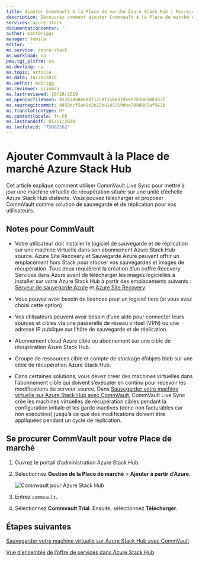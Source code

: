 ```yaml
---
title: Ajouter CommVault à la Place de marché Azure Stack Hub | Microsoft Docs
description: Découvrez comment ajouter Commvault à la Place de marché Azure Stack Hub.
services: azure-stack
documentationcenter: ''
author: mattbriggs
manager: femila
editor: ''
ms.service: azure-stack
ms.workload: na
pms.tgt_pltfrm: na
ms.devlang: na
ms.topic: article
ms.date: 10/28/2019
ms.author: mabrigg
ms.reviewer: sijuman
ms.lastreviewed: 10/28/2019
ms.openlocfilehash: 9338a8d8b088f17c9f150e21959f78306108303f
ms.sourcegitcommit: d450dcf5ab9e2b22b8145319dca7098065af563b
ms.translationtype: HT
ms.contentlocale: fr-FR
ms.lasthandoff: 01/11/2020
ms.locfileid: "75882162"
---
```

# <a name="add-commvault-to-the-azure-stack-hub-marketplace"></a>Ajouter Commvault à la Place de marché Azure Stack Hub

Cet article explique comment utiliser CommVault Live Sync pour mettre à jour une machine virtuelle de récupération située sur une unité d’échelle Azure Stack Hub distincte. Vous pouvez télécharger et proposer CommVault comme solution de sauvegarde et de réplication pour vos utilisateurs. 

## <a name="notes-for-commvault"></a>Notes pour CommVault

- Votre utilisateur doit installer le logiciel de sauvegarde et de réplication sur une machine virtuelle dans son abonnement Azure Stack Hub source. Azure Site Recovery et Sauvegarde Azure peuvent offrir un emplacement hors Stack pour stocker vos sauvegardes et images de récupération. Tous deux requièrent la création d’un coffre Recovery Services dans Azure avant de télécharger les images logicielles à installer sur votre Azure Stack Hub à partir des emplacements suivants : [Serveur de sauvegarde Azure](https://go.microsoft.com/fwLink/?LinkId=626082&clcid=0x0409) et [Azure Site Recovery](https://aka.ms/unifiedinstaller_eus).  
    
- Vous pouvez avoir besoin de licences pour un logiciel tiers (si vous avez choisi cette option).
- Vos utilisateurs peuvent avoir besoin d’une aide pour connecter leurs sources et cibles via une passerelle de réseau virtuel (VPN) ou une adresse IP publique sur l’hôte de sauvegarde et de réplication.
- Abonnement cloud Azure cible ou abonnement sur une cible de récupération Azure Stack Hub.
- Groupe de ressources cible et compte de stockage d’objets blob sur une cible de récupération Azure Stack Hub.
- Dans certaines solutions, vous devez créer des machines virtuelles dans l’abonnement cible qui doivent s’exécuter en continu pour recevoir les modifications du serveur source. Dans [Sauvegarder votre machine virtuelle sur Azure Stack Hub avec CommVault](../user/azure-stack-network-howto-backup-commvault.md), CommVault Live Sync crée les machines virtuelles de récupération cibles pendant la configuration initiale et les garde inactives (donc non facturables car non exécutées) jusqu’à ce que des modifications doivent être appliquées pendant un cycle de réplication.


## <a name="get-commvault-for-your-marketplace"></a>Se procurer CommVault pour votre Place de marché

1. Ouvrez le portail d’administration Azure Stack Hub.
2. Sélectionnez **Gestion de la Place de marché** > **Ajouter à partir d’Azure**.

    ![Commvault pour Azure Stack Hub](./media/azure-stack-network-offer-backup-commvault/get-commvault-for-marketplace.png)

3. Entrez `commvault`.
4. Sélectionnez **Commvault Trial**. Ensuite, sélectionnez **Télécharger**.


## <a name="next-steps"></a>Étapes suivantes

[Sauvegarder votre machine virtuelle sur Azure Stack Hub avec CommVault](../user/azure-stack-network-howto-backup-commvault.md)

[Vue d’ensemble de l’offre de services dans Azure Stack Hub](service-plan-offer-subscription-overview.md)

